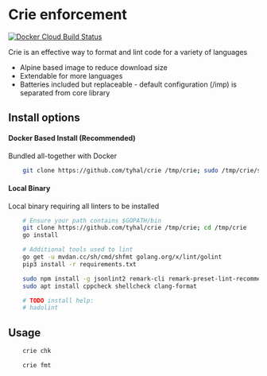 # Crie enforcement

[![Docker Cloud Build Status](https://img.shields.io/docker/cloud/build/tyhal/crie.svg)](https://hub.docker.com/r/tyhal/crie)

Crie is an effective way to format and lint code for a variety of languages

-   Alpine based image to reduce download size
-   Extendable for more languages
-   Batteries included but replaceable - default configuration (/imp) is separated from core library

## Install options

#### Docker Based Install (Recommended)

Bundled all-together with Docker

```bash
    git clone https://github.com/tyhal/crie /tmp/crie; sudo /tmp/crie/script/crie install
```

#### Local Binary

Local binary requiring all linters to be installed

```bash
    # Ensure your path contains $GOPATH/bin
    git clone https://github.com/tyhal/crie /tmp/crie; cd /tmp/crie
    go install

    # Additional tools used to lint
    go get -u mvdan.cc/sh/cmd/shfmt golang.org/x/lint/golint
    pip3 install -r requirements.txt

    sudo npm install -g jsonlint2 remark-cli remark-preset-lint-recommended standard
    sudo apt install cppcheck shellcheck clang-format

    # TODO install help:
    # hadolint
```

## Usage

```bash
    crie chk
```

```bash
    crie fmt
```
